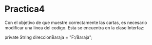 # Practica4

Con el objetivo de que muestre correctamente las cartas, es necesario modificar una linea del codigo.
Esta se encuentra en la clase Interfaz: 

private String direccionBaraja = "F:/Baraja";


